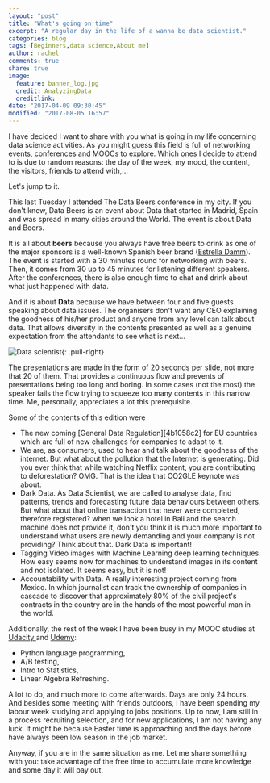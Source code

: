 ```yaml
---
layout: "post"
title: "What's going on time"
excerpt: "A regular day in the life of a wanna be data scientist."
categories: blog
tags: [Beginners,data science,About me]
author: rachel
comments: true
share: true
image:
  feature: banner_log.jpg
  credit: AnalyzingData
  creditlink:
date: "2017-04-09 09:30:45"
modified: "2017-08-05 16:57"
---
```


I have decided I want to share with you what is going in my life concerning data science activities. As you might guess this field is full of networking events, conferences and MOOCs to explore. Which ones I decide to attend to is due to random reasons: the day of the week, my mood, the content, the visitors, friends to attend with,...

Let's jump to it.

This last Tuesday I attended The Data Beers conference in my city. If you don't know, Data Beers is an event about Data that started in Madrid, Spain and was spread in many cities around the World. The event is about Data and Beers.

It is all about **beers** because you always have free beers to drink as one of the major sponsors is a well-known Spanish beer brand ([Estrella Damm][6059ddd0]). The event is started with a 30 minutes round for networking with beers. Then, it comes from 30 up to 45 minutes for listening different speakers. After the conferences, there is also enough time to chat and drink about what just happened with data.

  [6059ddd0]: https://www.estrelladamm.com/en "Estrella Damm"

And it is about **Data** because we have between four and five guests speaking about data issues. The organisers don't want any CEO explaining the goodness of his/her product and anyone from any level can talk about data. That allows diversity in the contents presented as well as a genuine expectation from the attendants to see what is next...

![Data scientist]({{site.url}}/images/DS-life.jpg){: .pull-right}

The presentations are made in the form of 20 seconds per slide, not more that 20 of them. That provides a continuous flow and prevents of presentations being too long and boring. In some cases (not the most) the speaker fails the flow trying to squeeze too many contents in this narrow time. Me, personally, appreciates a lot this prerequisite.

Some of the contents of this edition were

<ul>
    <li>The new coming [General Data Regulation][4b1058c2] for EU countries which are full of new challenges for companies to adapt to it.</li>
    <li>We are, as consumers, used to hear and talk about the goodness of the internet. But what about the pollution that the Internet is generating. Did you ever think that while watching Netflix content, you are contributing to deforestation? OMG. That is the idea that CO2GLE keynote was about.</li>
    <li>Dark Data. As Data Scientist, we are called to analyse data, find patterns, trends and forecasting future data behaviours between others. But what about that online transaction that never were completed, therefore registered? when we look a hotel in Bali and the search machine does not provide it, don't you think it is much more important to understand what users are newly demanding and your company is not providing? Think about that. Dark Data is important!</li>
    <li>Tagging Video images with Machine Learning deep learning techniques. How easy seems now for machines to understand images in its content and not isolated. It seems easy, but it is not!</li>
    <li>Accountability with Data. A really interesting project coming from Mexico. In which journalist can track the ownership of companies in cascade to discover that approximately 80% of the civil project's contracts in the country are in the hands of the most powerful man in the world.</li>
</ul>

  [4b1058c2]: http://www.eugdpr.org "General Data Regulation"

Additionally, the rest of the week I have been busy in my MOOC studies at [Udacity ][27a0803b]and [Udemy][f8422003]:

  [27a0803b]: https://www.udacity.com/ "Udacity"
  [f8422003]: https://www.udemy.com/courses/ "Udemy"

<ul>
    <li>Python language programming,</li>
    <li>A/B testing,</li>
    <li>Intro to Statistics,</li>
    <li>Linear Algebra Refreshing.</li>
</ul>

A lot to do, and much more to come afterwards. Days are only 24 hours. And besides some meeting with friends outdoors, I have been spending my labour week studying and applying to jobs positions. Up to now, I am still in a process recruiting selection, and for new applications, I am not having any luck. It might be because Easter time is approaching and the days before have always been low season in the job market.

Anyway, if you are in the same situation as me. Let me share something with you: take advantage of the free time to accumulate more knowledge and some day it will pay out.
